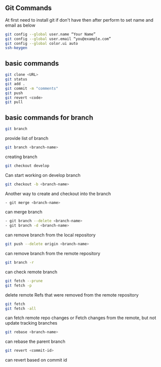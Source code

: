 ## Git Commands

At first need to install git if don't have then after perform to set name and email as below

```bash
git config --global user.name “Your Name”
git config --global user.email “you@example.com”
git config --global color.ui auto
ssh-keygen
```
## basic commands

```bash
git clone <URL>
git status
git add .
git commit -m "comments"
git push
git revert <code>
git pull
```

## basic commands for branch
```bash
git branch
```
provide list of branch
```bash
git branch <branch-name>
``` 
creating branch
```bash
git checkout develop
``` 
Can start working on develop branch
```bash
git checkout -b <branch-name>
``` 
Another way to create and checkout into the branch
```bash
- git merge <branch-name>
``` 
can merge branch 
```bash
- git branch --delete <branch-name>
- git branch -d <branch-name>
``` 
can remove branch from the local repository
```bash
git push --delete origin <branch-name>
```
can remove branch from the remote repository
```bash
git branch -r
```
can check remote branch
```bash
git fetch --prune
git fetch -p
```
delete remote Refs that were removed from the remote repository
```bash
git fetch
git fetch -all
```
can fetch remote repo changes or Fetch changes from the remote, but not update tracking branches
```bash
git rebase <branch-name>
```
can rebase the parent branch
```bash
git revert <commit-id>
```
can revert based on commit id
